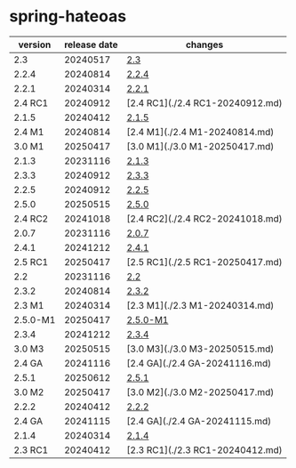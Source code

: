 # spring-hateoas	


|version|release date|changes|
|---|---|---|
|2.3|20240517|[2.3](./2.3-20240517.md)|
|2.2.4|20240814|[2.2.4](./2.2.4-20240814.md)|
|2.2.1|20240314|[2.2.1](./2.2.1-20240314.md)|
|2.4 RC1|20240912|[2.4 RC1](./2.4 RC1-20240912.md)|
|2.1.5|20240412|[2.1.5](./2.1.5-20240412.md)|
|2.4 M1|20240814|[2.4 M1](./2.4 M1-20240814.md)|
|3.0 M1|20250417|[3.0 M1](./3.0 M1-20250417.md)|
|2.1.3|20231116|[2.1.3](./2.1.3-20231116.md)|
|2.3.3|20240912|[2.3.3](./2.3.3-20240912.md)|
|2.2.5|20240912|[2.2.5](./2.2.5-20240912.md)|
|2.5.0|20250515|[2.5.0](./2.5.0-20250515.md)|
|2.4 RC2|20241018|[2.4 RC2](./2.4 RC2-20241018.md)|
|2.0.7|20231116|[2.0.7](./2.0.7-20231116.md)|
|2.4.1|20241212|[2.4.1](./2.4.1-20241212.md)|
|2.5 RC1|20250417|[2.5 RC1](./2.5 RC1-20250417.md)|
|2.2|20231116|[2.2](./2.2-20231116.md)|
|2.3.2|20240814|[2.3.2](./2.3.2-20240814.md)|
|2.3 M1|20240314|[2.3 M1](./2.3 M1-20240314.md)|
|2.5.0-M1|20250417|[2.5.0-M1](./2.5.0-M1-20250417.md)|
|2.3.4|20241212|[2.3.4](./2.3.4-20241212.md)|
|3.0 M3|20250515|[3.0 M3](./3.0 M3-20250515.md)|
|2.4 GA|20241116|[2.4 GA](./2.4 GA-20241116.md)|
|2.5.1|20250612|[2.5.1](./2.5.1-20250612.md)|
|3.0 M2|20250417|[3.0 M2](./3.0 M2-20250417.md)|
|2.2.2|20240412|[2.2.2](./2.2.2-20240412.md)|
|2.4 GA|20241115|[2.4 GA](./2.4 GA-20241115.md)|
|2.1.4|20240314|[2.1.4](./2.1.4-20240314.md)|
|2.3 RC1|20240412|[2.3 RC1](./2.3 RC1-20240412.md)|
